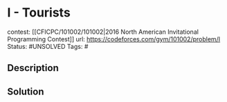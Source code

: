 # I - Tourists

contest: [[CFICPC/101002/101002|2016 North American Invitational Programming Contest]]
url: https://codeforces.com/gym/101002/problem/I
Status: #UNSOLVED
Tags: #

## Description

## Solution

